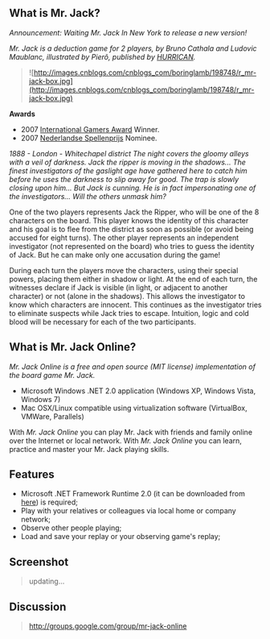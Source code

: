 ## What is Mr. Jack? ##

_Announcement: Waiting Mr. Jack In New York to release a new version!_

_Mr. Jack is a deduction game for 2 players, by Bruno Cathala and Ludovic Maublanc, illustrated by Pierô, published by [HURRICAN](http://www.hurricangames.com)._

> ![http://images.cnblogs.com/cnblogs_com/boringlamb/198748/r_mr-jack-box.jpg](http://images.cnblogs.com/cnblogs_com/boringlamb/198748/r_mr-jack-box.jpg)

**Awards**
  * 2007 [International Gamers Award](http://www.internationalgamersawards.net/) Winner.
  * 2007 [Nederlandse Spellenprijs](http://www.spellenprijs.nl/) Nominee.

_1888 - London - Whitechapel district The night covers the gloomy alleys with a veil of darkness. Jack the ripper is moving in the shadows... The finest investigators of the gaslight age have gathered here to catch him before he uses the darkness to slip away for good. The trap is slowly closing upon him... But Jack is cunning. He is in fact impersonating one of the investigators... Will the others unmask him?_

One of the two players represents Jack the Ripper, who will be one of the 8 characters on the board. This player knows the identity of this character and his goal is to flee from the district as soon as possible (or avoid being accused for eight turns). The other player represents an independent investigator (not represented on the board) who tries to guess the identity of Jack. But he can make only one accusation during the game!

During each turn the players move the characters, using their special powers, placing them either in shadow or light. At the end of each turn, the witnesses declare if Jack is visible (in light, or adjacent to another character) or not (alone in the shadows). This allows the investigator to know which characters are innocent. This continues as the investigator tries to eliminate suspects while Jack tries to escape. Intuition, logic and cold blood will be necessary for each of the two participants.

## What is Mr. Jack Online? ##
_Mr. Jack Online is a free and open source (MIT license) implementation of the board game Mr. Jack._

  * Microsoft Windows .NET 2.0 application (Windows XP, Windows Vista, Windows 7)
  * Mac OSX/Linux compatible using virtualization software (VirtualBox, VMWare, Parallels)

With _Mr. Jack Online_ you can play Mr. Jack with friends and family online over the Internet or local network. With _Mr. Jack Online_ you can learn, practice and master your Mr. Jack playing skills.

## Features ##
  * Microsoft .NET Framework Runtime 2.0 (it can be downloaded from [here](http://download.microsoft.com/download/0/8/c/08c19fa4-4c4f-4ffb-9d6c-150906578c9e/NetFx20SP1_x86.exe)) is required;
  * Play with your relatives or colleagues via local home or company network;
  * Observe other people playing;
  * Load and save your replay or your observing game's replay;

## Screenshot ##
> updating...
## Discussion ##
> http://groups.google.com/group/mr-jack-online
